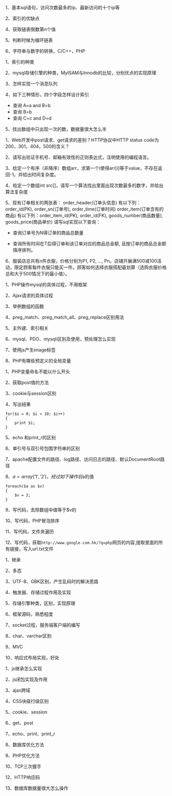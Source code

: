 
1、基本sql语句，访问次数最多的ip、最新访问的十个ip等

2、索引的优缺点

4、获取链表倒数第n个值

5、判断时候为循环链表

6、字符串与数字的转换，C/C++，PHP


1、索引的种类

2、mysql存储引擎的种类，MyISAM与Innodb的比较，分别优点的实现原理

3、怎样实现一个消息队列

4、如下三种情形，四个字段怎样设计索引
* 查询 A=a and B=b
* 查询 B=b
* 查询 C=c and D=d

5、找出数组中只出现一次的数，数据量很大怎么半

1、Web开发中post请求、get请求的差别？HTTP协议中HTTP status code为200，301，404，500的含义？

2、请写出验证手机号、邮箱有效性的正则表达式，注明使用的编程语言。

3、给定一个有序（非降序）数组arr，求第一个i使得arr[i]等于value，不存在返回-1。并给出时间复杂度。

4、给定一个数组int src[]，请写一个算法找出里面出现次数最多的数字，并给出算法复杂度

5、现有订单相关的两张表： order_header(订单头信息) 有以下列：order_id(PK), order_sn(订单号), order_time(订单时间) order_item(订单含有的商品) 有以下列：order_item_id(PK), order_id(FK), goods_number(商品数量), goods_price(商品单价)
请写sql实现以下查询：

* 查询订单号为N得订单的商品总数量

* 查询所有时间在T后得订单和该订单对应的商品总金额, 且按订单的商品总金额降序排列。

6、服装店总共有n件衣服，价格分别为P1, P2, …, Pn。店铺开展满500减100活动，限定顾客每件衣服只能买一件。顾客如何选择衣服搭配最划算（选购衣服价格总和大于500情况下的最小值）。

1、PHP操作mysql的具体过程，不用框架

2、Ajax请求的具体过程

3、举例数组的函数

4、preg\_match、preg\_match\_all、preg\_replace区别用法

5、主外键、索引相关

6、mysql、PDO、mysqli区别及使用，预处理怎么实现

7、使用js产生image标签

8、PHP有哪些预定义的全局变量

1、PHP变量命名不能以什么开头

2、获取post值的方法

3、cookie与session区别

4、写出结果

	for($i = 0; $i < 10; $i++)
	{
		print $i;
	}

5、echo 和print_r的区别

6、单引号与双引号包围字符串的区别

7、apache配置文件的路径、log路径、访问日志的路径、默认DocumentRoot路径

8、$a=array('1', '2')，经过如下操作后$a的值

	foreach($a as $v)
	{
		$v = 2;
	}

9、写代码，去除数组中值等于$v的

10、写代码，PHP冒泡排序

11、写代码，文件夹遍历

12、写代码，获取`http://www.google.com.hk/?q=php`网页的内容,提取里面的所有链接，写入url.txt文件

1、继承

2、多态

3、UTF-8、GBK区别，产生乱码时的解决思路

4、触发器、存储过程作用及实现

5、存储引擎种类，区别，实现原理

6、框架源码，熟悉程度

7、socket过程，服务端客户端的编写

8、char、varchar区别

9、MVC

10、响应式布局实现，好处

1、js继承怎么实现

2、js闭包实现及作用

3、ajax跨域

4、CSS块级行级区别

5、cookie、session

6、get、post

7、echo、print、print_r

8、数据库优化方法

9、PHP优化方法

10、TCP三次握手

12、HTTP响应码

13、数据库数据量很大怎么操作
